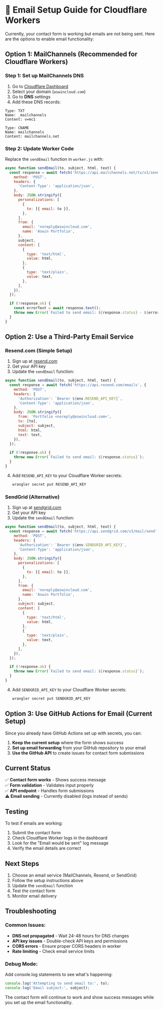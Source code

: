 # 📧 Email Setup Guide for Cloudflare Workers

Currently, your contact form is working but emails are not being sent. Here are the options to enable email functionality:

## Option 1: MailChannels (Recommended for Cloudflare Workers)

### Step 1: Set up MailChannels DNS
1. Go to [Cloudflare Dashboard](https://dash.cloudflare.com)
2. Select your domain (`aswincloud.com`)
3. Go to **DNS** settings
4. Add these DNS records:

```
Type: TXT
Name: _mailchannels
Content: v=mc1

Type: CNAME  
Name: mailchannels
Content: mailchannels.net
```

### Step 2: Update Worker Code
Replace the `sendEmail` function in `worker.js` with:

```javascript
async function sendEmail(to, subject, html, text) {
  const response = await fetch('https://api.mailchannels.net/tx/v1/send', {
    method: 'POST',
    headers: {
      'Content-Type': 'application/json',
    },
    body: JSON.stringify({
      personalizations: [
        {
          to: [{ email: to }],
        },
      ],
      from: {
        email: 'noreply@aswincloud.com',
        name: 'Aswin Portfolio',
      },
      subject,
      content: [
        {
          type: 'text/html',
          value: html,
        },
        {
          type: 'text/plain',
          value: text,
        },
      ],
    }),
  });

  if (!response.ok) {
    const errorText = await response.text();
    throw new Error(`Failed to send email: ${response.status} - ${errorText}`);
  }
}
```

## Option 2: Use a Third-Party Email Service

### Resend.com (Simple Setup)
1. Sign up at [resend.com](https://resend.com)
2. Get your API key
3. Update the `sendEmail` function:

```javascript
async function sendEmail(to, subject, html, text) {
  const response = await fetch('https://api.resend.com/emails', {
    method: 'POST',
    headers: {
      'Authorization': `Bearer ${env.RESEND_API_KEY}`,
      'Content-Type': 'application/json',
    },
    body: JSON.stringify({
      from: 'Portfolio <noreply@aswincloud.com>',
      to: [to],
      subject: subject,
      html: html,
      text: text,
    }),
  });

  if (!response.ok) {
    throw new Error(`Failed to send email: ${response.status}`);
  }
}
```

4. Add `RESEND_API_KEY` to your Cloudflare Worker secrets:
   ```bash
   wrangler secret put RESEND_API_KEY
   ```

### SendGrid (Alternative)
1. Sign up at [sendgrid.com](https://sendgrid.com)
2. Get your API key
3. Update the `sendEmail` function:

```javascript
async function sendEmail(to, subject, html, text) {
  const response = await fetch('https://api.sendgrid.com/v3/mail/send', {
    method: 'POST',
    headers: {
      'Authorization': `Bearer ${env.SENDGRID_API_KEY}`,
      'Content-Type': 'application/json',
    },
    body: JSON.stringify({
      personalizations: [
        {
          to: [{ email: to }],
        },
      ],
      from: {
        email: 'noreply@aswincloud.com',
        name: 'Aswin Portfolio',
      },
      subject: subject,
      content: [
        {
          type: 'text/html',
          value: html,
        },
        {
          type: 'text/plain',
          value: text,
        },
      ],
    }),
  });

  if (!response.ok) {
    throw new Error(`Failed to send email: ${response.status}`);
  }
}
```

4. Add `SENDGRID_API_KEY` to your Cloudflare Worker secrets:
   ```bash
   wrangler secret put SENDGRID_API_KEY
   ```

## Option 3: Use GitHub Actions for Email (Current Setup)

Since you already have GitHub Actions set up with secrets, you can:

1. **Keep the current setup** where the form shows success
2. **Set up email forwarding** from your GitHub repository to your email
3. **Use the GitHub API** to create issues for contact form submissions

## Current Status

✅ **Contact form works** - Shows success message  
✅ **Form validation** - Validates input properly  
✅ **API endpoint** - Handles form submissions  
⚠️ **Email sending** - Currently disabled (logs instead of sends)

## Testing

To test if emails are working:

1. Submit the contact form
2. Check Cloudflare Worker logs in the dashboard
3. Look for the "Email would be sent" log message
4. Verify the email details are correct

## Next Steps

1. Choose an email service (MailChannels, Resend, or SendGrid)
2. Follow the setup instructions above
3. Update the `sendEmail` function
4. Test the contact form
5. Monitor email delivery

## Troubleshooting

### Common Issues:
- **DNS not propagated** - Wait 24-48 hours for DNS changes
- **API key issues** - Double-check API keys and permissions
- **CORS errors** - Ensure proper CORS headers in worker
- **Rate limiting** - Check email service limits

### Debug Mode:
Add console.log statements to see what's happening:

```javascript
console.log('Attempting to send email to:', to);
console.log('Email subject:', subject);
```

The contact form will continue to work and show success messages while you set up the email functionality. 